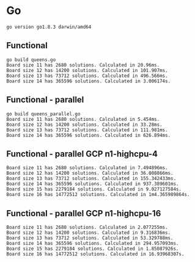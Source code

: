 # Go

    go version go1.8.3 darwin/amd64

## Functional

    go build queens.go
    Board size 11 has 2680 solutions. Calculated in 20.96ms.
    Board size 12 has 14200 solutions. Calculated in 101.907ms.
    Board size 13 has 73712 solutions. Calculated in 496.566ms.
    Board size 14 has 365596 solutions. Calculated in 3.006174s.

## Functional - parallel

    go build queens_parallel.go
    Board size 11 has 2680 solutions. Calculated in 5.454ms.
    Board size 12 has 14200 solutions. Calculated in 33.28ms.
    Board size 13 has 73712 solutions. Calculated in 111.981ms.
    Board size 14 has 365596 solutions. Calculated in 626.894ms.

## Functional - parallel GCP n1-highcpu-4

    Board size 11 has 2680 solutions. Calculated in 7.494896ms.
    Board size 12 has 14200 solutions. Calculated in 36.008866ms.
    Board size 13 has 73712 solutions. Calculated in 155.342433ms.
    Board size 14 has 365596 solutions. Calculated in 937.389601ms.
    Board size 15 has 2279184 solutions. Calculated in 9.027127584s.
    Board size 16 has 14772512 solutions. Calculated in 1m4.365989864s.

## Functional - parallel GCP n1-highcpu-16

    Board size 11 has 2680 solutions. Calculated in 2.077255ms.
    Board size 12 has 14200 solutions. Calculated in 9.316836ms.
    Board size 13 has 73712 solutions. Calculated in 53.329788ms.
    Board size 14 has 365596 solutions. Calculated in 294.957093ms.
    Board size 15 has 2279184 solutions. Calculated in 1.85087926s.
    Board size 16 has 14772512 solutions. Calculated in 16.93968307s.
